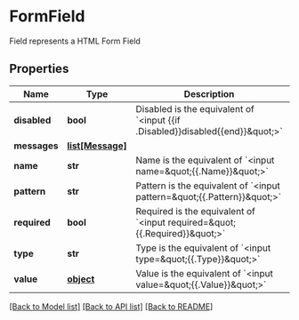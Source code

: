 # FormField

Field represents a HTML Form Field
## Properties
Name | Type | Description | Notes
------------ | ------------- | ------------- | -------------
**disabled** | **bool** | Disabled is the equivalent of &#x60;&lt;input {{if .Disabled}}disabled{{end}}\&quot;&gt;&#x60; | [optional] 
**messages** | [**list[Message]**](Message.md) |  | [optional] 
**name** | **str** | Name is the equivalent of &#x60;&lt;input name&#x3D;\&quot;{{.Name}}\&quot;&gt;&#x60; | 
**pattern** | **str** | Pattern is the equivalent of &#x60;&lt;input pattern&#x3D;\&quot;{{.Pattern}}\&quot;&gt;&#x60; | [optional] 
**required** | **bool** | Required is the equivalent of &#x60;&lt;input required&#x3D;\&quot;{{.Required}}\&quot;&gt;&#x60; | [optional] 
**type** | **str** | Type is the equivalent of &#x60;&lt;input type&#x3D;\&quot;{{.Type}}\&quot;&gt;&#x60; | 
**value** | [**object**](.md) | Value is the equivalent of &#x60;&lt;input value&#x3D;\&quot;{{.Value}}\&quot;&gt;&#x60; | [optional] 

[[Back to Model list]](../README.md#documentation-for-models) [[Back to API list]](../README.md#documentation-for-api-endpoints) [[Back to README]](../README.md)


